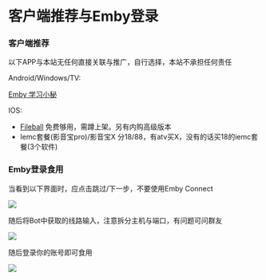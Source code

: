 # 客户端推荐与Emby登录

### 客户端推荐 <a href="#ke-hu-duan-tui-jian" id="ke-hu-duan-tui-jian"></a>

以下APP与本站无任何直接关联与推广，自行选择，本站不承担任何责任

Android/Windows/TV:

[Emby 学习小秘](https://t.me/EmbyNoisyX/61)

IOS:

* [Fileball](https://t.me/embyxk/249) 免费够用，需蹲上架。另有内购高级版本
* Iemc套餐(影音宝pro)/影音宝X 分18/88，有atv买X，没有的话买18的iemc套餐(3个软件)

### Emby登录食用 <a href="#emby-deng-lu-shi-yong" id="emby-deng-lu-shi-yong"></a>

当看到以下界面时，应点击跳过/下一步，不要使用Emby Connect

![](https://pilipili.gitbook.io/\~gitbook/image?url=https%3A%2F%2F3038629546-files.gitbook.io%2F%7E%2Ffiles%2Fv0%2Fb%2Fgitbook-x-prod.appspot.com%2Fo%2Fspaces%252FxVOBUnnAiLVHgYtwgz9X%252Fuploads%252FVbvNzjRjEQUcaUonJk7e%252Fimage.png%3Falt%3Dmedia%26token%3De68e2947-ed9b-46de-9b68-da7f183de751\&width=768\&dpr=4\&quality=100\&sign=b12a3d09\&sv=1)

随后将Bot中获取的线路输入，注意拆分主机与端口，有问题可问群友

![](https://pilipili.gitbook.io/\~gitbook/image?url=https%3A%2F%2F3038629546-files.gitbook.io%2F%7E%2Ffiles%2Fv0%2Fb%2Fgitbook-x-prod.appspot.com%2Fo%2Fspaces%252FxVOBUnnAiLVHgYtwgz9X%252Fuploads%252Fmij6JzgkdYFeFmWQRRoO%252Fimage.png%3Falt%3Dmedia%26token%3De5ac70c2-e1df-4faf-a77d-c3e047206fda\&width=768\&dpr=4\&quality=100\&sign=ee93c7a5\&sv=1)

随后登录你的账号即可食用

![](https://pilipili.gitbook.io/\~gitbook/image?url=https%3A%2F%2F3038629546-files.gitbook.io%2F%7E%2Ffiles%2Fv0%2Fb%2Fgitbook-x-prod.appspot.com%2Fo%2Fspaces%252FxVOBUnnAiLVHgYtwgz9X%252Fuploads%252FAPDt4VTCjFQuyRqIrgxl%252Fimage.png%3Falt%3Dmedia%26token%3D15cd6652-1dad-4260-944f-6f0b3cdb8968\&width=768\&dpr=4\&quality=100\&sign=3a116fb3\&sv=1)
